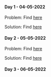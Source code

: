 #### Day 1 - 04-05-2022

Problem: Find [here](https://leetcode.com/problems/two-sum/)

Solution: Find [here](https://leetcode.com/problems/two-sum/solution/)

#### Day 2 - 05-05-2022

Problem: Find [here](https://leetcode.com/problems/linked-list-cycle/)

Solution: Find [here](https://leetcode.com/problems/linked-list-cycle/solution/)

#### Day 3 - 06-05-2022

